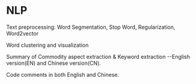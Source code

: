 # NLP

Text preprocessing: Word Segmentation, Stop Word, Regularization, Word2vector

Word clustering and visualization

Summary of Commodity aspect extraction & Keyword extraction --English version(EN) and Chinese version(CN).

Code comments in both English and Chinese.
